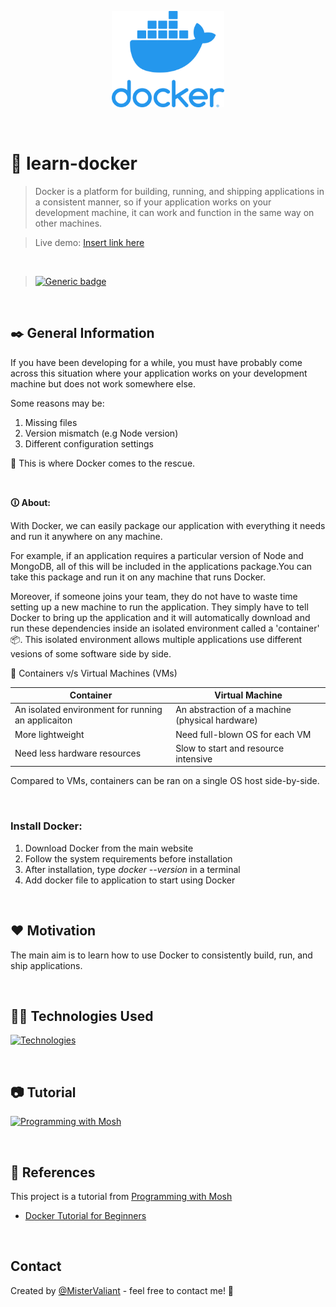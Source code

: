 <p align="center">
  <a target='_blank' href='https://github.com/MisterValiant'>
    <img width=180px src="vertical-logo-monochromatic.webp" alt="Docker logo" title='Docker logo'/>
  </a>
</p>

<br/>

# 🐋 learn-docker
> Docker is a platform for building, running, and shipping applications in a consistent manner, so if your application works on your development machine, it can work and function in the same way on other machines.

>Live demo:
[Insert link here](https://github.com/MisterValiant "title")

<br/>

>[![Generic badge](https://img.shields.io/badge/Project_Status:-Deployed-<COLOR>.svg)](https://github.com/MisterValiant)

<br/>

## ✒️ General Information 
If you have been developing for a while, you must have probably come across this situation where your application works on your development machine but does not work somewhere else.

Some reasons may be:

1. Missing files
2. Version mismatch (e.g Node version)
3. Different configuration settings

🐋 This is where Docker comes to the rescue.



<br/>

**🛈 About:**

With Docker, we can easily package our application with everything it needs and run it anywhere on any machine.

For example, if an application requires a particular version of Node and MongoDB, all of this will be included in the applications package.You can take this package and run it on any machine that runs Docker.

Moreover, if someone joins your team, they do not have to waste time setting up a new machine to run the application. They simply have to tell Docker to bring up the application and it will automatically download and run these dependencies inside an isolated environment called a 'container' 📦. This isolated environment allows multiple applications use different vesions of some software side by side.

🤔 Containers v/s Virtual Machines (VMs)

|Container| Virtual Machine  |
|---|---|
| An isolated environment for running an applicaiton  | An abstraction of a machine (physical hardware)  | 
| More lightweight | Need full-blown OS for each VM  |
|  Need less hardware resources | Slow to start and resource intensive  |  

Compared to VMs, containers can be ran on a single OS host side-by-side.

<br/>

### Install Docker:

1. Download Docker from the main website
2. Follow the system requirements before installation
3. After installation, type _docker --version_ in a terminal
4. Add docker file to application to start using Docker




<br/>

## ❤️ Motivation
The main aim is to learn how to use Docker to consistently build, run, and ship applications.

<br/>

## 👨‍💻 Technologies Used

<div align="left">

  [![Technologies](https://skillicons.dev/icons?i=js,docker)](https://skillicons.dev)

</div>

<br/>

## 📷 Tutorial
[![Programming with Mosh](https://i.ytimg.com/vi/pTFZFxd4hOI/maxresdefault.jpg)
](https://www.youtube.com/watch?v=_uQrJ0TkZlc)
</div>

<br/>

## 🔗 References
This project is a tutorial from [Programming with Mosh](https://www.youtube.com/@programmingwithmosh "Programming with Mosh")

 - <a href='https://www.youtube.com/watch?v=pTFZFxd4hOI'>Docker Tutorial for Beginners</a>

<br/>

## Contact
Created by [@MisterValiant](https://github.com/MisterValiant) - feel free to contact me! 📧
